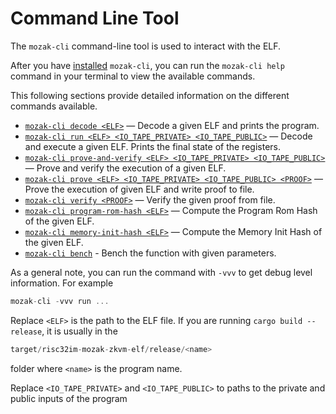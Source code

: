 # Command Line Tool

The `mozak-cli` command-line tool is used to interact with the ELF.

After you have [installed](../guide/installation.md) `mozak-cli`, you can run the `mozak-cli help` command in your terminal to view the available commands.

This following sections provide detailed information on the different commands available.

* [`mozak-cli decode <ELF>`](decode.md) — Decode a given ELF and prints the program.
* [`mozak-cli run <ELF> <IO_TAPE_PRIVATE> <IO_TAPE_PUBLIC>`](run.md) — Decode and execute a given ELF. Prints the final state of the registers.
* [`mozak-cli prove-and-verify <ELF> <IO_TAPE_PRIVATE> <IO_TAPE_PUBLIC>`](prove-and-verify.md) — Prove and verify the execution of a given ELF.
* [`mozak-cli prove <ELF> <IO_TAPE_PRIVATE> <IO_TAPE_PUBLIC> <PROOF>`](prove.md) — Prove the execution of given ELF and write proof to file.
* [`mozak-cli verify <PROOF>`](verify.md) — Verify the given proof from file.
* [`mozak-cli program-rom-hash <ELF>`](program-rom-hash.md) — Compute the Program Rom Hash of the given ELF.
* [`mozak-cli memory-init-hash <ELF>`](memory-init-hash.md) — Compute the Memory Init Hash of the given ELF.
* [`mozak-cli bench`](bench.md) - Bench the function with given parameters.

As a general note, you can run the command with `-vvv` to get debug level information. For example

```rust
mozak-cli -vvv run ...
```

Replace `<ELF>` is the path to the ELF file. If you are running `cargo build --release`, it is usually in the

```rust
target/risc32im-mozak-zkvm-elf/release/<name>
```

folder where `<name>` is the program name.

Replace `<IO_TAPE_PRIVATE>` and `<IO_TAPE_PUBLIC>` to paths to the private and public inputs of the program
